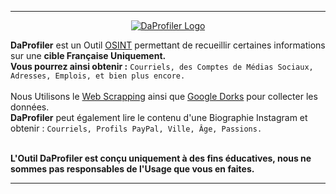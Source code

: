<hr>

<p align="center">
  <a href="">
    <img alt="DaProfiler Logo" src="https://user-images.githubusercontent.com/85597175/154352199-f6ae09ba-1394-4a08-9232-0c3fe5be0c57.png">
  </a>
</p>

<p align="left">
  <b>DaProfiler</b> est un Outil <a href="https://fr.wikipedia.org/wiki/Renseignement_d%27origine_sources_ouvertes">OSINT</a> 
  permettant de recueillir certaines informations sur une <b>cible Française Uniquement.</b><br>
  <b>Vous pourrez ainsi obtenir :</b> <code>Courriels, des Comptes de Médias Sociaux, Adresses, Emplois, et bien plus encore.</code><br><br>
  Nous Utilisons le <a href="https://fr.wikipedia.org/wiki/Web_scraping">Web Scrapping</a> 
  ainsi que <a href="https://fr.wikipedia.org/wiki/Google_hacking">Google Dorks</a> pour collecter les données.<br>
  <b>DaProfiler</b> peut également lire le contenu d'une Biographie Instagram et obtenir : <code>Courriels, Profils PayPal, Ville, Âge, Passions.</code><br><br>
  
  <b>L'Outil DaProfiler est conçu uniquement à des fins éducatives, nous ne sommes pas responsables de l'Usage que vous en faites.</b>
</p>

<hr>
